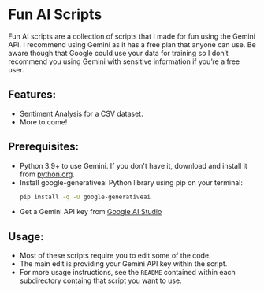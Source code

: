 # Fun AI Scripts

Fun AI scripts are a collection of scripts that I made for fun using the Gemini API. I recommend using Gemini as it has a free plan that anyone can use. Be aware though that Google could use your data for training so I don’t recommend you using Gemini with sensitive information if you’re a free user. 

## Features:

- Sentiment Analysis for a CSV dataset.  
- More to come\!

## Prerequisites:

- Python 3.9+ to use Gemini. If you don't have it, download and install it from [python.org](https://www.python.org/).   
- Install google-generativeai Python library using pip on your terminal:
  ```bash
  pip install -q -U google-generativeai
  ```  
- Get a Gemini API key from [Google AI Studio](https://aistudio.google.com/app/apikey)

## Usage:

- Most of these scripts require you to edit some of the code.
- The main edit is providing your Gemini API key within the script.
- For more usage instructions, see the `README` contained within each subdirectory containg that script you want to use. 
